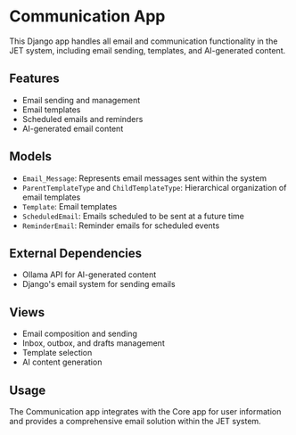 # Communication App

This Django app handles all email and communication functionality in the JET system, including email sending, templates, and AI-generated content.

## Features

- Email sending and management
- Email templates
- Scheduled emails and reminders
- AI-generated email content

## Models

- `Email_Message`: Represents email messages sent within the system
- `ParentTemplateType` and `ChildTemplateType`: Hierarchical organization of email templates
- `Template`: Email templates
- `ScheduledEmail`: Emails scheduled to be sent at a future time
- `ReminderEmail`: Reminder emails for scheduled events

## External Dependencies

- Ollama API for AI-generated content
- Django's email system for sending emails

## Views

- Email composition and sending
- Inbox, outbox, and drafts management
- Template selection
- AI content generation

## Usage

The Communication app integrates with the Core app for user information and provides a comprehensive email solution within the JET system.

